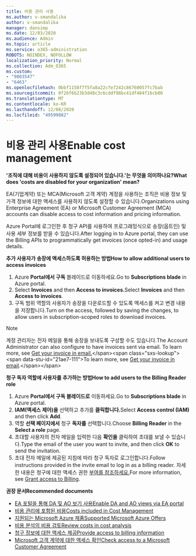 ```yaml
---
title: 비용 관리 사용
ms.author: v-smandalika
author: v-smandalika
manager: dansimp
ms.date: 12/03/2020
ms.audience: Admin
ms.topic: article
ms.service: o365-administration
ROBOTS: NOINDEX, NOFOLLOW
localization_priority: Normal
ms.collection: Adm_O365
ms.custom:
- "9003547"
- "6463"
ms.openlocfilehash: 0bbf1158f7f5fa8a22cfe7242c86760057fc7bab
ms.sourcegitcommit: 0f26f6b23b3d48c3c6cddf98bc41df484f16cb00
ms.translationtype: MT
ms.contentlocale: ko-KR
ms.lasthandoff: 12/08/2020
ms.locfileid: "49599082"
---
```

# <a name="enable-cost-management"></a><span data-ttu-id="21ae7-102">비용 관리 사용</span><span class="sxs-lookup"><span data-stu-id="21ae7-102">Enable cost management</span></span>

<span data-ttu-id="21ae7-103">**'조직에 대해 비용이 사용하지 않도록 설정되어 있습니다.'는 무엇을 의미하나요?**</span><span class="sxs-lookup"><span data-stu-id="21ae7-103">**What does 'costs are disabled for your organization' mean?**</span></span>

<span data-ttu-id="21ae7-104">EA(기업계약) 또는 MCA(Microsoft 고객 계약) 계정을 사용하는 조직은 비용 정보 및 가격 정보에 대한 액세스를 사용하지 않도록 설정할 수 있습니다.</span><span class="sxs-lookup"><span data-stu-id="21ae7-104">Organizations using Enterprise Agreement (EA) or Microsoft Customer Agreement (MCA) accounts can disable access to cost information and pricing information.</span></span>

<span data-ttu-id="21ae7-105">Azure Portal에 로그인한 후 청구 API를 사용하여 프로그래밍식으로 송장(옵트인) 및 사용 세부 정보를 받을 수 있습니다.</span><span class="sxs-lookup"><span data-stu-id="21ae7-105">After logging in to Azure portal, they can use the Billing APIs to programmatically get invoices (once opted-in) and usage details.</span></span>

<span data-ttu-id="21ae7-106">**추가 사용자가 송장에 액세스하도록 허용하는 방법**</span><span class="sxs-lookup"><span data-stu-id="21ae7-106">**How to allow additional users to access invoices**</span></span>

1. <span data-ttu-id="21ae7-107">Azure **Portal에서 구독** 블레이드로 이동하세요.</span><span class="sxs-lookup"><span data-stu-id="21ae7-107">Go to **Subscriptions blade** in Azure portal.</span></span>
2. <span data-ttu-id="21ae7-108">Select **Invoices** and then **Access to invoices.**</span><span class="sxs-lookup"><span data-stu-id="21ae7-108">Select **Invoices** and then **Access to invoices**.</span></span>
3. <span data-ttu-id="21ae7-109">구독 범위 역할의 사용자가 송장을 다운로드할 수 있도록 액세스를 켜고 변경 내용을 저장합니다.</span><span class="sxs-lookup"><span data-stu-id="21ae7-109">Turn on the access, followed by saving the changes, to allow users in subscription-scoped roles to download invoices.</span></span>

> [!NOTE]
> <span data-ttu-id="21ae7-110">계정 관리자는 전자 메일을 통해 송장을 보내도록 구성할 수도 있습니다.</span><span class="sxs-lookup"><span data-stu-id="21ae7-110">The Account Administrator can also configure to have invoices sent via email.</span></span> <span data-ttu-id="21ae7-111">To learn more, see [Get your invoice in email.](https://docs.microsoft.com/azure/cost-management-billing/manage/download-azure-invoice-daily-usage-date?)</span><span class="sxs-lookup"><span data-stu-id="21ae7-111">To learn more, see [Get your invoice in email](https://docs.microsoft.com/azure/cost-management-billing/manage/download-azure-invoice-daily-usage-date?).</span></span>

<span data-ttu-id="21ae7-112">**청구 독자 역할에 사용자를 추가하는 방법**</span><span class="sxs-lookup"><span data-stu-id="21ae7-112">**How to add users to the Billing Reader role**</span></span>

1. <span data-ttu-id="21ae7-113">Azure **Portal에서 구독 블레이드로** 이동하세요.</span><span class="sxs-lookup"><span data-stu-id="21ae7-113">Go to **Subscriptions blade** in Azure portal.</span></span>
2. <span data-ttu-id="21ae7-114">**IAM(액세스 제어)을** 선택하고 추가를 **클릭합니다.**</span><span class="sxs-lookup"><span data-stu-id="21ae7-114">Select **Access control (IAM)** and then click **Add**.</span></span>
3. <span data-ttu-id="21ae7-115">역할 **선택 페이지에서** 청구 **독자를** 선택합니다.</span><span class="sxs-lookup"><span data-stu-id="21ae7-115">Choose **Billing Reader** in the **Select a role** page.</span></span>
4. <span data-ttu-id="21ae7-116">초대할 사용자의 전자 메일을 입력한 다음 **확인을** 클릭하여 초대를 보낼 수 있습니다.</span><span class="sxs-lookup"><span data-stu-id="21ae7-116">Type the email of the user you want to invite, and then click **OK** to send the invitation.</span></span>
5. <span data-ttu-id="21ae7-117">초대 전자 메일에 제공된 지침에 따라 청구 독자로 로그인합니다.</span><span class="sxs-lookup"><span data-stu-id="21ae7-117">Follow instructions provided in the invite email to log in as a billing reader.</span></span> <span data-ttu-id="21ae7-118">자세한 내용은 청구에 대한 액세스 권한 [부여를 참조하세요.](https://docs.microsoft.com/azure/cost-management-billing/manage/manage-billing-access?WT.mc_id=Portal-Microsoft_Azure_Support#opt-in)</span><span class="sxs-lookup"><span data-stu-id="21ae7-118">For more information, see [Grant access to Billing](https://docs.microsoft.com/azure/cost-management-billing/manage/manage-billing-access?WT.mc_id=Portal-Microsoft_Azure_Support#opt-in).</span></span>

<span data-ttu-id="21ae7-119">**권장 문서**</span><span class="sxs-lookup"><span data-stu-id="21ae7-119">**Recommended documents**</span></span>

- [<span data-ttu-id="21ae7-120">EA 포털을 통해 DA 및 AO 보기 사용</span><span class="sxs-lookup"><span data-stu-id="21ae7-120">Enable DA and AO views via EA portal</span></span>](https://docs.microsoft.com/azure/cost-management-billing/costs/assign-access-acm-data?WT.mc_id=Portal-Microsoft_Azure_Support#enable-access-to-costs-in-the-ea-portal)
- [<span data-ttu-id="21ae7-121">비용 관리에 포함된 비용</span><span class="sxs-lookup"><span data-stu-id="21ae7-121">Costs included in Cost Management</span></span>](https://docs.microsoft.com/azure/cost-management-billing/costs/understand-cost-mgt-data?WT.mc_id=Portal-Microsoft_Azure_Support#costs-included-in-cost-management)
- [<span data-ttu-id="21ae7-122">지원되는 Microsoft Azure 제품</span><span class="sxs-lookup"><span data-stu-id="21ae7-122">Supported Microsoft Azure Offers</span></span>](https://docs.microsoft.com/azure/cost-management-billing/costs/understand-cost-mgt-data?WT.mc_id=Portal-Microsoft_Azure_Support#supported-microsoft-azure-offers)
- [<span data-ttu-id="21ae7-123">비용 분석의 비용 검토</span><span class="sxs-lookup"><span data-stu-id="21ae7-123">Review costs in cost analysis</span></span>](https://docs.microsoft.com/azure/cost-management-billing/costs/quick-acm-cost-analysis?WT.mc_id=Portal-Microsoft_Azure_Support&tabs=azure-portal#review-costs-in-cost-analysis)
- [<span data-ttu-id="21ae7-124">청구 정보에 대한 액세스 제공</span><span class="sxs-lookup"><span data-stu-id="21ae7-124">Provide access to billing information</span></span>](https://docs.microsoft.com/azure/cost-management-billing/manage/manage-billing-access?WT.mc_id=Portal-Microsoft_Azure_Support)
- [<span data-ttu-id="21ae7-125">Microsoft 고객 계약에 대한 액세스 확인</span><span class="sxs-lookup"><span data-stu-id="21ae7-125">Check access to a Microsoft Customer Agreement</span></span>](https://docs.microsoft.com/azure/cost-management-billing/manage/download-azure-invoice-daily-usage-date?WT.mc_id=Portal-Microsoft_Azure_Support#check-access-to-a-microsoft-customer-agreement)






